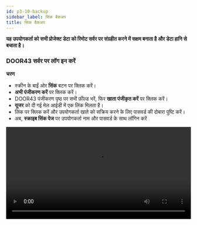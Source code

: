 ```yaml
---
id: p3-10-backup
sidebar_label: सिंक बैकअप
title: सिंक बैकअप
---
```

**यह उपयोगकर्ता को सभी प्रोजेक्ट डेटा को रिमोट सर्वर पर संग्रहीत करने में सक्षम बनाता है और डेटा हानि से बचाता है।**

### DOOR43 सर्वर पर लॉग इन करें

**चरण**

- स्क्रीन के बाईं ओर **सिंक** बटन पर क्लिक करें।
- **अभी पंजीकरण करें** पर क्लिक करें।
- DOOR43 पंजीकरण पृष्ठ पर सभी फ़ील्ड भरें, फिर **खाता पंजीकृत करें** पर क्लिक करें।
- **यूजर** को दी गई मेल आईडी में एक लिंक मिलता है।
- लिंक पर क्लिक करें और उपयोगकर्ता खाते को सक्रिय करने के लिए पासवर्ड की दोबारा पुष्टि करें।
- अब, **स्क्राइब सिंक पेज** पर उपयोगकर्ता नाम और पासवर्ड के साथ लॉगिन करें

<video controls src="/0.5.5/en-Logintotheserver.mov" width="100%" type="video/mov"/>

<p><h2></h2></p>

### क्लाउड सिंक

**चरण**

- अपने DOOR 43 खाते तक पहुंचने के लिए एक वैध उपयोगकर्ता नाम और पासवर्ड दर्ज करें।
- सभी मौजूदा उपयोगकर्ताओं की प्रोजेक्ट फ़ाइलें उपलब्ध होंगी।
- **सिंक** फलक से उस प्रोजेक्ट का चयन करें जिस पर आप काम करना चाहते हैं।
- वांछित प्रोजेक्ट का चयन करने के बाद सिंक फलक पर **क्लाउड सिंक** बटन पर क्लिक करें।
- एक प्रगति पट्टी दिखाई देगी, जो **सिंक** प्रक्रिया की स्थिति और पूर्णता दिखाएगी।
- एक बार प्रोजेक्ट सफलतापूर्वक सिंक हो जाने पर, इसे **क्लाउड प्रोजेक्ट्स** फलक के नीचे सूचीबद्ध किया जाएगा।

<video controls src="/0.5.5/en-cloudsync.mov" width="100%" type="video/mp4"/>

### सर्वर से प्रोजेक्ट को मर्ज करते समय एक बैकअप बनाना

**<i>यह प्रोजेक्ट प्रबंधकों और प्रशासकों के लिए है।</i>**

**चरण**

- सिस्टम सेटिंग में **Appdata** फ़ोल्डर में जाएँ।
- पिछला डेटा पुनर्प्राप्त करने के लिए, डेटा को कॉपी करें और पसंदीदा स्थान पर पेस्ट करें।

<video controls src="/assets/backups.mov" width="100%" type="video/mov"/>
<p> </p>

:::note टिप्पणी

- जब हम **सिंक** मर्ज ऑपरेशन करते हैं, तो बैकअप फ़ोल्डर में एक बैकअप जोड़ा जाता है, और वर्तमान में बैकअप की अधिकतम संख्या 5 है, पुराने बैकअप को सूची से बाहर कर दिया जाता है।
- प्रोजेक्ट को स्क्राइब में वापस आयात करते समय परस्पर मतभेद प्रोजेक्ट डेटा में त्रुटि हो सकती है। स्क्राइब इसे स्वचालित रूप से संभाल नहीं पाता है।
- जब उपयोगकर्ता को कोई त्रुटि संदेश प्राप्त होता है, तो उसे उपयोगकर्ता द्वारा हल किया जाना चाहिए।

:::
